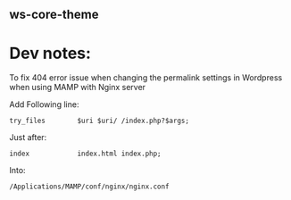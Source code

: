## ws-core-theme


# Dev notes:

To fix 404 error issue when changing the permalink settings in Wordpress when using MAMP with Nginx server

Add  Following line:
````
try_files        $uri $uri/ /index.php?$args;
````
Just after:
````
index            index.html index.php;
````
Into:
````
/Applications/MAMP/conf/nginx/nginx.conf
````

